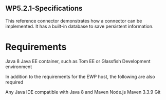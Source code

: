 ## WP5.2.1-Specifications

This reference connector demonstrates how a connector can be implemented. It has a built-in database to save persistent information.

# Requirements

Java 8
Java EE container, such as Tom EE or Glassfish
Development environment

In addition to the requirements for the EWP host, the following are also required

Any Java IDE compatible with Java 8 and Maven
Node.js
Maven 3.3.9
Git
